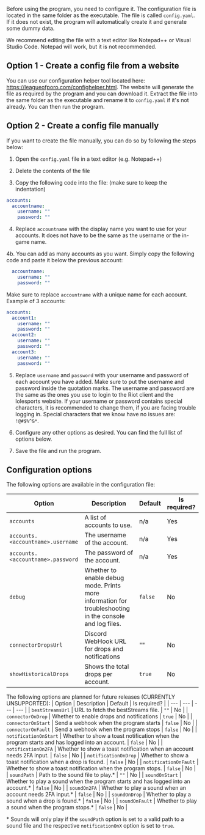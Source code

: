 Before using the program, you need to configure it. The configuration file is located in the same folder as the executable. The file is called `config.yaml`. If it does not exist, the program will automatically create it and generate some dummy data. 

We recommend editing the file with a text editor like Notepad++ or Visual Studio Code. Notepad will work, but it is not recommended.

## Option 1 - Create a config file from a website

You can use our configuration helper tool located here: https://leagueofporo.com/confighelper.html. The website will generate the file as required by the program and you can download it. Extract the file into the same folder as the executable and rename it to `config.yaml` if it's not already. You can then run the program.

## Option 2 - Create a config file manually

If you want to create the file manually, you can do so by following the steps below:

1. Open the `config.yaml` file in a text editor (e.g. Notepad++) 

2. Delete the contents of the file

3. Copy the following code into the file: (make sure to keep the indentation)

```yaml
accounts:
  accountname:
    username: ""
    password: ""
```

4. Replace `accountname` with the display name you want to use for your accounts. It does not have to be the same as the username or the in-game name. 

4b. You can add as many accounts as you want. Simply copy the following code and paste it below the previous account:
```yaml
  accountname:
    username: ""
    password: ""
```

Make sure to replace `accountname` with a unique name for each account. Example of 3 accounts:
```yaml
accounts:
  account1:
    username: ""
    password: ""
  account2:
    username: ""
    password: ""
  account3:
    username: ""
    password: ""
```

5. Replace `username` and `password` with your username and password of each account you have added. Make sure to put the username and password inside the quotation marks. The username and password are the same as the ones you use to login to the Riot client and the lolesports website. If your username or password contains special characters, it is recommended to change them, if you are facing trouble logging in. Special characters that we know have no issues are: `!@#$%^&*`. 

6. Configure any other options as desired. You can find the full list of options below.

7. Save the file and run the program.


## Configuration options

The following options are available in the configuration file:

| Option | Description | Default | Is required? |
| --- | --- | --- | --- |
| `accounts` | A list of accounts to use. | n/a | Yes |
| `accounts.<accountname>.username` | The username of the account. | n/a | Yes |
| `accounts.<accountname>.password` | The password of the account. | n/a | Yes |
| `debug` | Whether to enable debug mode. Prints more information for troubleshooting in the console and log files. | `false` | No |
| `connectorDropsUrl` | Discord WebHook URL for drops and notifications | "" | No |
| `showHistoricalDrops` | Shows the total drops per account. | `true` | No |

The following options are planned for future releases (CURRENTLY UNSUPPORTED):
| Option | Description | Default | Is required? |
| --- | --- | --- | --- |
| `bestStreamsUrl` | URL to fetch the bestStreams file. | `""` | No |
| `connectorOnDrop` | Whether to enable drops and notifications | `true` | No |
| `connectorOnStart` | Send a webhook when the program starts | `false` | No |
| `connectorOnFault` | Send a webhook when the program stops | `false` | No |
| `notificationOnStart` | Whether to show a toast notification when the program starts and has logged into an account. | `false` | No |
| `notificationOn2FA` | Whether to show a toast notification when an account needs 2FA input. | `false` | No |
| `notificationOnDrop` | Whether to show a toast notification when a drop is found. | `false` | No |
| `notificationOnFault` | Whether to show a toast notification when the program stops. | `false` | No |
| `soundPath` | Path to the sound file to play.* | `""` | No |
| `soundOnStart` | Whether to play a sound when the program starts and has logged into an account.* | `false` | No |
| `soundOn2FA` | Whether to play a sound when an account needs 2FA input.* | `false` | No |
| `soundOnDrop` | Whether to play a sound when a drop is found.* | `false` | No |
| `soundOnFault` | Whether to play a sound when the program stops.* | `false` | No |

\* Sounds will only play if the `soundPath` option is set to a valid path to a sound file and the respective `notificationOnX` option is set to `true`.